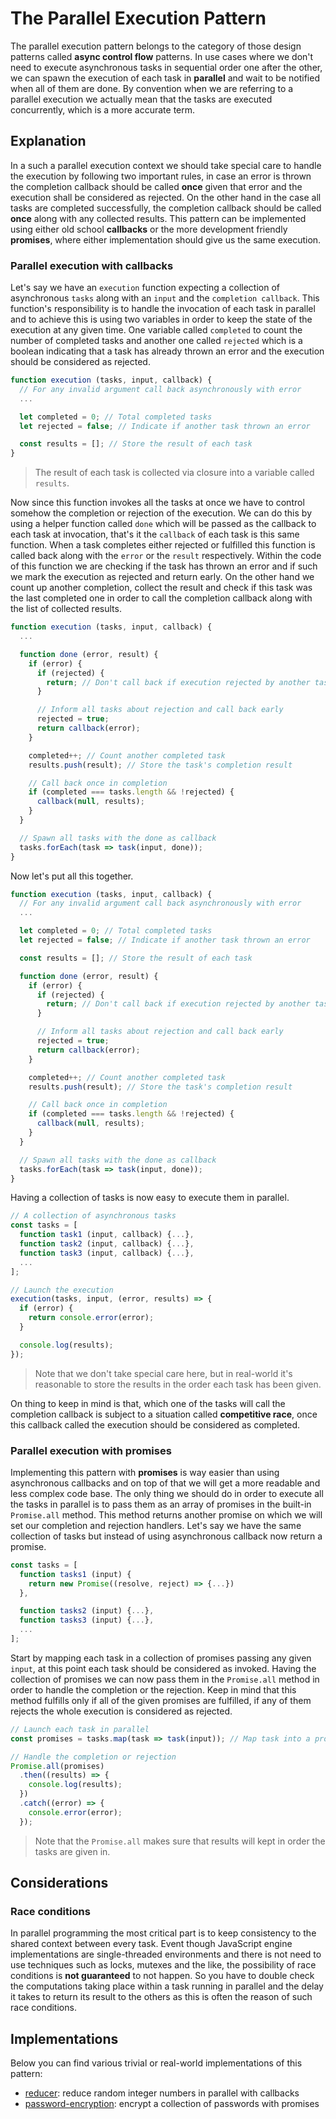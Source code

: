 # The Parallel Execution Pattern #

The parallel execution pattern belongs to the category of those design patterns called **async control flow** patterns. In use cases where we don't need to execute asynchronous tasks in sequential order one after the other, we can spawn the execution of each task in **parallel** and wait to be notified when all of them are done. By convention when we are referring to a parallel execution we actually mean that the tasks are executed concurrently, which is a more accurate term.

## Explanation ##

In a such a parallel execution context we should take special care to handle the execution by following two important rules, in case an error is thrown the completion callback should be called **once** given that error and the execution shall be considered as rejected. On the other hand in the case all tasks are completed successfully, the completion callback should be called **once** along with any collected results. This pattern can be implemented using either old school **callbacks** or the more development friendly **promises**, where either implementation should give us the same execution.

### Parallel execution with callbacks ###

Let's say we have an `execution` function expecting a collection of asynchronous `tasks` along with an `input` and the `completion callback`. This function's responsibility is to handle the invocation of each task in parallel and to achieve this is using two variables in order to keep the state of the execution at any given time. One variable called `completed` to count the number of completed tasks and another one called `rejected` which is a boolean indicating that a task has already thrown an error and the execution should be considered as rejected.

```javascript
function execution (tasks, input, callback) {
  // For any invalid argument call back asynchronously with error
  ...

  let completed = 0; // Total completed tasks
  let rejected = false; // Indicate if another task thrown an error

  const results = []; // Store the result of each task
}
```

> The result of each task is collected via closure into a variable called `results`.

Now since this function invokes all the tasks at once we have to control somehow the completion or rejection of the execution. We can do this by using a helper function called `done` which will be passed as the callback to each task at invocation, that's it the `callback` of each task is this same function. When a task completes either rejected or fulfilled this function is called back along with the `error` or the `result` respectively. Within the code of this function we are checking if the task has thrown an error and if such we mark the execution as rejected and return early. On the other hand we count up another completion, collect the result and check if this task was the last completed one in order to call the completion callback along with the list of collected results.

```javascript
function execution (tasks, input, callback) {
  ...

  function done (error, result) {
    if (error) {
      if (rejected) {
        return; // Don't call back if execution rejected by another task
      }

      // Inform all tasks about rejection and call back early
      rejected = true;
      return callback(error);
    }

    completed++; // Count another completed task
    results.push(result); // Store the task's completion result

    // Call back once in completion
    if (completed === tasks.length && !rejected) {
      callback(null, results);
    }
  }

  // Spawn all tasks with the done as callback
  tasks.forEach(task => task(input, done));
}
```

Now let's put all this together.

```javascript
function execution (tasks, input, callback) {
  // For any invalid argument call back asynchronously with error
  ...

  let completed = 0; // Total completed tasks
  let rejected = false; // Indicate if another task thrown an error

  const results = []; // Store the result of each task

  function done (error, result) {
    if (error) {
      if (rejected) {
        return; // Don't call back if execution rejected by another task
      }

      // Inform all tasks about rejection and call back early
      rejected = true;
      return callback(error);
    }

    completed++; // Count another completed task
    results.push(result); // Store the task's completion result

    // Call back once in completion
    if (completed === tasks.length && !rejected) {
      callback(null, results);
    }
  }

  // Spawn all tasks with the done as callback
  tasks.forEach(task => task(input, done));
}
```

Having a collection of tasks is now easy to execute them in parallel.

```javascript
// A collection of asynchronous tasks
const tasks = [
  function task1 (input, callback) {...},
  function task2 (input, callback) {...},
  function task3 (input, callback) {...},
  ...
];

// Launch the execution
execution(tasks, input, (error, results) => {
  if (error) {
    return console.error(error);
  }

  console.log(results);
});
```

> Note that we don't take special care here, but in real-world it's reasonable to store the results in the order each task has been given.

On thing to keep in mind is that, which one of the tasks will call the completion callback is subject to a situation called **competitive race**, once this callback called the execution should be considered as completed.

### Parallel execution with promises ###

Implementing this pattern with **promises** is way easier than using asynchronous callbacks and on top of that we will get a more readable and less complex code base. The only thing we should do in order to execute all the tasks in parallel is to pass them as an array of promises in the built-in `Promise.all` method. This method returns another promise on which we will set our completion and rejection handlers. Let's say we have the same collection of tasks but instead of using asynchronous callback now return a promise.

```javascript
const tasks = [
  function tasks1 (input) {
    return new Promise((resolve, reject) => {...})
  },

  function tasks2 (input) {...},
  function tasks3 (input) {...},
  ...
];
```

Start by mapping each task in a collection of promises passing any given `input`, at this point each task should be considered as invoked. Having the collection of promises we can now pass them in the `Promise.all` method in order to handle the completion or the rejection. Keep in mind that this method fulfills only if all of the given promises are fulfilled, if any of them rejects the whole execution is considered as rejected.

```javascript
// Launch each task in parallel
const promises = tasks.map(task => task(input)); // Map task into a promise

// Handle the completion or rejection
Promise.all(promises)
  .then((results) => {
    console.log(results);
  })
  .catch((error) => {
    console.error(error);
  });
```

> Note that the `Promise.all` makes sure that results will kept in order the tasks are given in.

## Considerations ##

### Race conditions ###

In parallel programming the most critical part is to keep consistency to the shared context between every task. Event though JavaScript engine implementations are single-threaded environments and there is not need to use techniques such as locks, mutexes and the like, the possibility of race conditions is **not guaranteed** to not happen. So you have to double check the computations taking place within a task running in parallel and the delay it takes to return its result to the others as this is often the reason of such race conditions.

## Implementations ##

Below you can find various trivial or real-world implementations of this pattern:

* [reducer](reducer.js): reduce random integer numbers in parallel with callbacks
* [password-encryption](password-encryption.js): encrypt a collection of passwords with promises